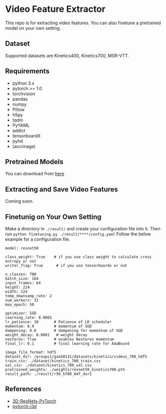 # Video Feature Extractor
This repo is for extracting video features.
You can also finetune a pretrained model on your own setting.

## Dataset
Supported datasets are Kinetics400, Kinetics700, MSR-VTT.

## Requirements
* python 3.x
* pytorch >= 1.0
* torchvision
* pandas
* numpy
* Pillow
* h5py
* tqdm
* PyYAML
* addict
* tensorboardX
* pyhd
* (accimage)

## Pretrained Models
You can download from [here](https://drive.google.com/drive/folders/1pBp4pkhRP-ucd4mRGiX0omDQ5hbg3c7a?usp=sharing)

## Extracting and Save Video Features
Coming soon.

## Finetunig on Your Own Setting
Make a directory in `./result/` and create your configuration file into it.
Then run `python finetuning.py ./result/****/config.yaml`
Follow the below example for a configuration file.

```
model: resnet50

class_weight: True    # if you use class weight to calculate cross entropy or not
writer_flag: True      # if you use tensorboardx or not

n_classes: 700
batch_size: 164
input_frames: 64
height: 224
width: 224
temp_downsamp_rate: 2
num_workers: 32
max_epoch: 50

optimizer: SGD
learning_rate: 0.0003
lr_patience: 10       # Patience of LR scheduler
momentum: 0.9         # momentum of SGD
dampening: 0.0        # dampening for momentum of SGD
weight_decay: 0.0001   # weight decay
nesterov: True        # enables Nesterov momentum
final_lr: 0.1         # final learning rate for AdaBound

image_file_format: hdf5
dataset_dir: /groups1/gaa50131/datasets/kinetics/videos_700_hdf5
train_csv: ./dataset/kinetics_700_train.csv
val_csv: ./dataset/kinetics_700_val.csv
pretrained_weights: ./weights/resnet50_kinetics700.pth
result_path: ./result/r50_k700_64f_dsr2

```

## References
* [3D-ResNets-PyTorch](https://github.com/kenshohara/3D-ResNets-PyTorch)
* [pytorch-i3d](https://github.com/piergiaj/pytorch-i3d)
